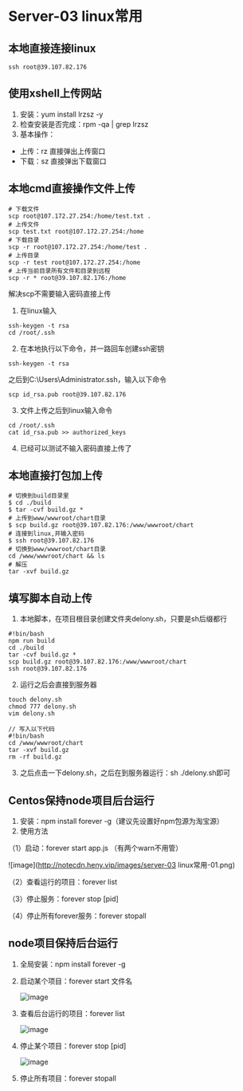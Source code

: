 # Server-03 linux常用


## 本地直接连接linux

```shell
ssh root@39.107.82.176
```



## 使用xshell上传网站

1. 安装：yum install lrzsz -y
2. 检查安装是否完成：rpm -qa | grep lrzsz
3. 基本操作：

* 上传：rz 直接弹出上传窗口
* 下载：sz 直接弹出下载窗口



## 本地cmd直接操作文件上传

```shell
# 下载文件
scp root@107.172.27.254:/home/test.txt . 
# 上传文件
scp test.txt root@107.172.27.254:/home    
# 下载目录
scp -r root@107.172.27.254:/home/test .    
# 上传目录
scp -r test root@107.172.27.254:/home    
# 上传当前目录所有文件和目录到远程
scp -r * root@39.107.82.176:/home
```
解决scp不需要输入密码直接上传
1. 在linux输入
```shell
ssh-keygen -t rsa
cd /root/.ssh
```
2. 在本地执行以下命令，并一路回车创建ssh密钥
```shell
ssh-keygen -t rsa
```
之后到C:\Users\Administrator\.ssh，输入以下命令
```shell
scp id_rsa.pub root@39.107.82.176
```
3. 文件上传之后到linux输入命令
```shell
cd /root/.ssh
cat id_rsa.pub >> authorized_keys
```
4. 已经可以测试不输入密码直接上传了



## 本地直接打包加上传

```shell
# 切换到build目录里
$ cd ./build
$ tar -cvf build.gz *
# 上传到www/wwwroot/chart目录
$ scp build.gz root@39.107.82.176:/www/wwwroot/chart
# 连接到linux,并输入密码
$ ssh root@39.107.82.176
# 切换到www/wwwroot/chart目录
cd /www/wwwroot/chart && ls
# 解压
tar -xvf build.gz
```



## 填写脚本自动上传

1. 本地脚本，在项目根目录创建文件夹delony.sh，只要是sh后缀都行
```shell
#!bin/bash
npm run build
cd ./build
tar -cvf build.gz *
scp build.gz root@39.107.82.176:/www/wwwroot/chart
ssh root@39.107.82.176
```
2. 运行之后会直接到服务器
```shell
touch delony.sh
chmod 777 delony.sh
vim delony.sh

// 写入以下代码
#!bin/bash
cd /www/wwwroot/chart
tar -xvf build.gz
rm -rf build.gz
```

3. 之后点击一下delony.sh，之后在到服务器运行：sh ./delony.sh即可



## Centos保持node项目后台运行

1. 安装：npm install forever -g（建议先设置好npm包源为淘宝源）
2. 使用方法

（1）启动：forever start app.js （有两个warn不用管）

![image](http://notecdn.heny.vip/images/server-03 linux常用-01.png)

（2）查看运行的项目：forever list

（3）停止服务：forever stop [pid]

（4）停止所有forever服务：forever stopall




## node项目保持后台运行

1. 全局安装：npm install forever -g

2. 启动某个项目：forever start 文件名

   ![image](http://notecdn.heny.vip/images/linux%E7%AE%80%E5%8D%95%E6%93%8D%E4%BD%9C-01.png)

3. 查看后台运行的项目：forever list

   ![image](http://notecdn.heny.vip/images/linux%E7%AE%80%E5%8D%95%E6%93%8D%E4%BD%9C-02.png)

4. 停止某个项目：forever stop [pid]

   ![image](http://notecdn.heny.vip/images/linux%E7%AE%80%E5%8D%95%E6%93%8D%E4%BD%9C-03.png)

5. 停止所有项目：forever stopall

